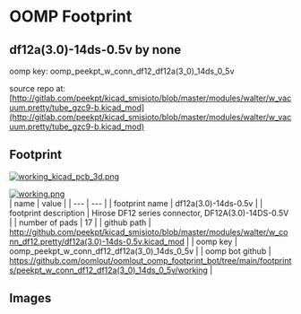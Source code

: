 # OOMP Footprint  
## df12a(3.0)-14ds-0.5v  by none  
  
oomp key: oomp_peekpt_w_conn_df12_df12a(3_0)_14ds_0_5v  
  
source repo at: [http://gitlab.com/peekpt/kicad_smisioto/blob/master/modules/walter/w_vacuum.pretty/tube_gzc9-b.kicad_mod](http://gitlab.com/peekpt/kicad_smisioto/blob/master/modules/walter/w_vacuum.pretty/tube_gzc9-b.kicad_mod)  
## Footprint  
  
[![working_kicad_pcb_3d.png](working_kicad_pcb_3d_600.png)](working_kicad_pcb_3d.png)  
  
[![working.png](working_600.png)](working.png)  
| name | value | 
| --- | --- | 
| footprint name | df12a(3.0)-14ds-0.5v | 
| footprint description | Hirose DF12 series connector, DF12A(3.0)-14DS-0.5V | 
| number of pads | 17 | 
| github path | http://github.com/peekpt/kicad_smisioto/blob/master/modules/walter/w_conn_df12.pretty/df12a(3.0)-14ds-0.5v.kicad_mod | 
| oomp key | oomp_peekpt_w_conn_df12_df12a(3_0)_14ds_0_5v | 
| oomp bot github | https://github.com/oomlout/oomlout_oomp_footprint_bot/tree/main/footprints/peekpt_w_conn_df12_df12a(3_0)_14ds_0_5v/working | 
## Images  
